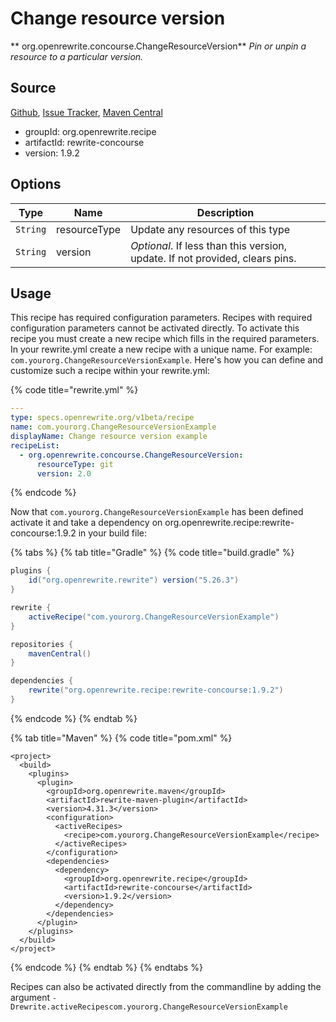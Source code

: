 # Change resource version

** org.openrewrite.concourse.ChangeResourceVersion**
_Pin or unpin a resource to a particular version._

## Source

[Github](https://github.com/openrewrite/rewrite-concourse), [Issue Tracker](https://github.com/openrewrite/rewrite-concourse/issues), [Maven Central](https://search.maven.org/artifact/org.openrewrite.recipe/rewrite-concourse/1.9.2/jar)

* groupId: org.openrewrite.recipe
* artifactId: rewrite-concourse
* version: 1.9.2

## Options

| Type | Name | Description |
| -- | -- | -- |
| `String` | resourceType | Update any resources of this type |
| `String` | version | *Optional*. If less than this version, update. If not provided, clears pins. |


## Usage

This recipe has required configuration parameters. Recipes with required configuration parameters cannot be activated directly. To activate this recipe you must create a new recipe which fills in the required parameters. In your rewrite.yml create a new recipe with a unique name. For example: `com.yourorg.ChangeResourceVersionExample`.
Here's how you can define and customize such a recipe within your rewrite.yml:

{% code title="rewrite.yml" %}
```yaml
---
type: specs.openrewrite.org/v1beta/recipe
name: com.yourorg.ChangeResourceVersionExample
displayName: Change resource version example
recipeList:
  - org.openrewrite.concourse.ChangeResourceVersion:
      resourceType: git
      version: 2.0
```
{% endcode %}

Now that `com.yourorg.ChangeResourceVersionExample` has been defined activate it and take a dependency on org.openrewrite.recipe:rewrite-concourse:1.9.2 in your build file:

{% tabs %}
{% tab title="Gradle" %}
{% code title="build.gradle" %}
```groovy
plugins {
    id("org.openrewrite.rewrite") version("5.26.3")
}

rewrite {
    activeRecipe("com.yourorg.ChangeResourceVersionExample")
}

repositories {
    mavenCentral()
}

dependencies {
    rewrite("org.openrewrite.recipe:rewrite-concourse:1.9.2")
}
```
{% endcode %}
{% endtab %}

{% tab title="Maven" %}
{% code title="pom.xml" %}
```markup
<project>
  <build>
    <plugins>
      <plugin>
        <groupId>org.openrewrite.maven</groupId>
        <artifactId>rewrite-maven-plugin</artifactId>
        <version>4.31.3</version>
        <configuration>
          <activeRecipes>
            <recipe>com.yourorg.ChangeResourceVersionExample</recipe>
          </activeRecipes>
        </configuration>
        <dependencies>
          <dependency>
            <groupId>org.openrewrite.recipe</groupId>
            <artifactId>rewrite-concourse</artifactId>
            <version>1.9.2</version>
          </dependency>
        </dependencies>
      </plugin>
    </plugins>
  </build>
</project>
```
{% endcode %}
{% endtab %}
{% endtabs %}

Recipes can also be activated directly from the commandline by adding the argument `-Drewrite.activeRecipescom.yourorg.ChangeResourceVersionExample`
